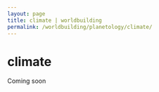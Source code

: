 ```yaml
---
layout: page
title: climate | worldbuilding
permalink: /worldbuilding/planetology/climate/
---
```


# climate

Coming soon
